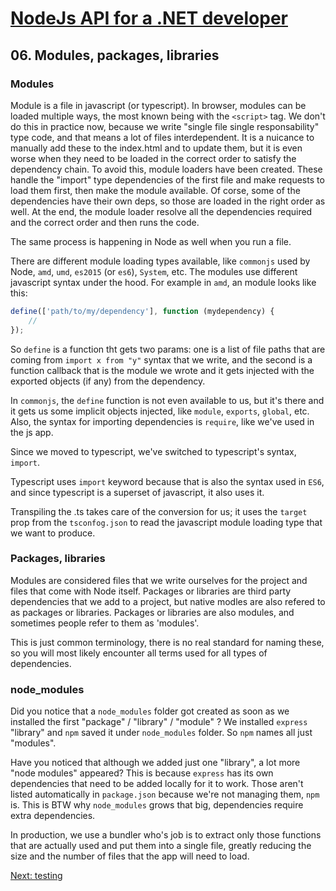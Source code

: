 # [NodeJs API for a .NET developer](../README.md)



## 06. Modules, packages, libraries

### Modules

Module is a file in javascript (or typescript). In browser, modules can be loaded multiple ways, the most known being with the `<script>` tag.
We don't do this in practice now, because we write "single file single responsability" type code, and that means a lot of files interdependent.
It is a nuicance to manually add these to the index.html and to update them, but it is even worse when they need to be loaded in the correct order to satisfy the dependency chain.
To avoid this, module loaders have been created. These handle the "import" type dependencies of the first file and make requests to load them first, then make the module available.
Of corse, some of the dependencies have their own deps, so those are loaded in the right order as well.
At the end, the module loader resolve all the dependencies required and the correct order and then runs the code.

The same process is happening in Node as well when you run a file.

There are different module loading types available, like `commonjs` used by Node, `amd`, `umd`, `es2015` (or `es6`), `System`, etc.
The modules use different javascript syntax under the hood.
For example in `amd`, an module looks like this:
```javascript
define(['path/to/my/dependency'], function (mydependency) {
	// 
});
```
So `define` is a function tht gets two params: one is a list of file paths that are coming from `import x from "y"` syntax that we write,
and the second is a function callback that is the module we wrote and it gets injected with the exported objects (if any) from the dependency.

In `commonjs`, the `define` function is not even available to us, but it's there and it gets us some implicit objects injected, like `module`, `exports`, `global`, etc.
Also, the syntax for importing dependencies is `require`, like we've used in the js app.

Since we moved to typescript, we've switched to typescript's syntax, `import`.

Typescript uses `import` keyword because that is also the syntax used in `ES6`, and since typescript is a superset of javascript, it also uses it.

Transpiling the .ts takes care of the conversion for us; it uses the `target` prop from the `tsconfog.json` to read the javascript module loading type that we want to produce.

### Packages, libraries
Modules are considered files that we write ourselves for the project and files that come with Node itself.
Packages or libraries are third party dependencies that we add to a project, but native modles are also refered to as packages or libraries.
Packages or libraries are also modules, and sometimes people refer to them as 'modules'.

This is just common terminology, there is no real standard for naming these, so you will most likely encounter all terms used for all types of dependencies.

### node_modules
Did you notice that a `node_modules` folder got created as soon as we installed the first "package" / "library" / "module" ?
We installed `express` "library" and `npm` saved it under `node_modules` folder. So `npm` names all just "modules".

Have you noticed that although we added just one "library", a lot more "node modules" appeared?
This is because `express` has its own dependencies that need to be added locally for it to work.
Those aren't listed automatically in `package.json` because we're not managing them, `npm` is. This is BTW why `node_modules` grows that big, dependencies require extra dependencies.

In production, we use a bundler who's job is to extract only those functions that are actually used and put them into a single file, greatly reducing the size and the number of files that the app will need to load.



[Next: testing](07-testing.md)
